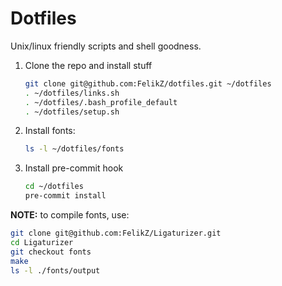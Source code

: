 # Dotfiles

Unix/linux friendly scripts and shell goodness.

1. Clone the repo and install stuff
    
    ```bash
    git clone git@github.com:FelikZ/dotfiles.git ~/dotfiles
    . ~/dotfiles/links.sh
    . ~/dotfiles/.bash_profile_default
    . ~/dotfiles/setup.sh
    ```
1. Install fonts:
    
    ```bash
    ls -l ~/dotfiles/fonts
    ```

1. Install pre-commit hook
    
    ```bash
    cd ~/dotfiles
    pre-commit install
    ```

**NOTE:** to compile fonts, use:

```bash
git clone git@github.com:FelikZ/Ligaturizer.git
cd Ligaturizer
git checkout fonts
make
ls -l ./fonts/output
```
